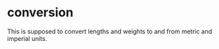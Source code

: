 # conversion
This is supposed to convert lengths and weights to and from metric and imperial units.
